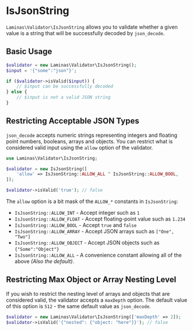 # IsJsonString

`Laminas\Validator\IsJsonString` allows you to validate whether a given value is a string that will be successfully decoded by `json_decode`.

## Basic Usage

```php
$validator = new Laminas\Validator\IsJsonString();
$input = '{"some":"json"}';

if ($validator->isValid($input)) {
    // $input can be successfully decoded
} else {
    // $input is not a valid JSON string
}
```

## Restricting Acceptable JSON Types

`json_decode` accepts numeric strings representing integers and floating point numbers, booleans, arrays and objects.
You can restrict what is considered valid input using the `allow` option of the validator.

```php
use Laminas\Validator\IsJsonString;

$validator = new IsJsonString([
    'allow' => IsJsonString::ALLOW_ALL ^ IsJsonString::ALLOW_BOOL,
]);

$validator->isValid('true'); // false
```

The `allow` option is a bit mask of the `ALLOW_*` constants in `IsJsonString`:

- `IsJsonString::ALLOW_INT` - Accept integer such as `1`
- `IsJsonString::ALLOW_FLOAT` - Accept floating-point value such as `1.234`
- `IsJsonString::ALLOW_BOOL` - Accept `true` and `false`
- `IsJsonString::ALLOW_ARRAY` - Accept JSON arrays such as `["One", "Two"]`
- `IsJsonString::ALLOW_OBJECT` - Accept JSON objects such as `{"Some":"Object"}`
- `IsJsonString::ALLOW_ALL` - A convenience constant allowing all of the above _(Also the default)_.

## Restricting Max Object or Array Nesting Level

If you wish to restrict the nesting level of arrays and objects that are considered valid, the validator accepts a `maxDepth` option. The default value of this option is `512` - the same default value as `json_decode`.

```php
$validator = new Laminas\Validator\IsJsonString(['maxDepth' => 2]);
$validator->isValid('{"nested": {"object: "here"}}'); // false
```

